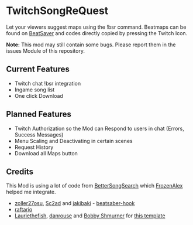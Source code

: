 # TwitchSongReQuest

Let your viewers suggest maps using the !bsr command. Beatmaps can be found on [BeatSaver](https://beatsaver.com) and codes directly copied by pressing the Twitch Icon.

**Note:** This mod may still contain some bugs. Please report them in the issues Module of this repository.

## Current Features
- Twitch chat !bsr integration
- Ingame song list
- One click Download

## Planned Features
- Twitch Authorization so the Mod can Respond to users in chat (Errors, Success Messages)
- Menu Scaling and Deactivating in certain scenes
- Request History
- Download all Maps button


## Credits

This Mod is using a lot of code from [BetterSongSearch](https://github.com/bsq-ports/BetterSongSearchQuest) which [FrozenAlex](https://github.com/FrozenAlex) helped me integrate.

* [zoller27osu](https://github.com/zoller27osu), [Sc2ad](https://github.com/Sc2ad) and [jakibaki](https://github.com/jakibaki) - [beatsaber-hook](https://github.com/sc2ad/beatsaber-hook)
* [raftario](https://github.com/raftario)
* [Lauriethefish](https://github.com/Lauriethefish), [danrouse](https://github.com/danrouse) and [Bobby Shmurner](https://github.com/BobbyShmurner) for [this template](https://github.com/Lauriethefish/quest-mod-template)
